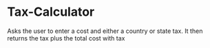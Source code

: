 # Tax-Calculator
Asks the user to enter a cost and either a country or state tax. It then returns the tax plus the total cost with tax

